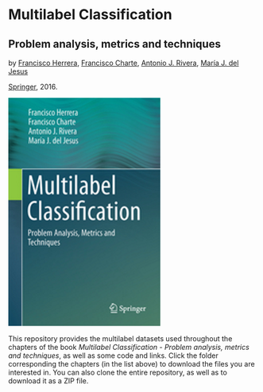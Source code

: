 # Multilabel Classification
## Problem analysis, metrics and techniques

by [Francisco Herrera](https://scholar.google.es/citations?hl=es&user=HULIk-QAAAAJ&view_op=list_works&sortby=pubdate), [Francisco Charte](https://scholar.google.es/citations?hl=es&user=i8l_80EAAAAJ&view_op=list_works&sortby=pubdate), [Antonio J. Rivera](https://scholar.google.es/citations?hl=es&user=VW2FhqgAAAAJ&view_op=list_works&sortby=pubdate), [María J. del Jesus](https://scholar.google.es/citations?hl=es&user=1n84M0kAAAAJ&view_op=list_works&sortby=pubdate)

[Springer](http://www.springer.com/gp/book/9783319411101), 2016.

![Book Cover](Resources/BookCover.png)

This repository provides the multilabel datasets used throughout the chapters of the book *Multilabel Classification - Problem analysis, metrics and techniques*, as well as some code and links. Click the folder corresponding the chapters (in the list above) to download the files you are interested in. You can also clone the entire repository, as well as to download it as a ZIP file.